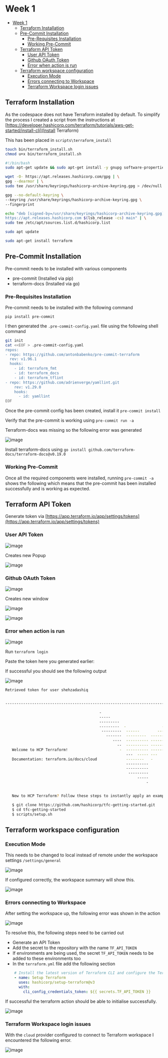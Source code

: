 # Week 1

- [Week 1](#week-1)
  - [Terraform Installation](#terraform-installation)
  - [Pre-Commit Installation](#pre-commit-installation)
    - [Pre-Requisites Installation](#pre-requisites-installation)
    - [Working Pre-Commit](#working-pre-commit)
  - [Terraform API Token](#terraform-api-token)
    - [User API Token](#user-api-token)
    - [Github OAuth Token](#github-oauth-token)
    - [Error when action is run](#error-when-action-is-run)
  - [Terraform workspace configuration](#terraform-workspace-configuration)
    - [Execution Mode](#execution-mode)
    - [Errors connecting to Workspace](#errors-connecting-to-workspace)
    - [Terraform Workspace login issues](#terraform-workspace-login-issues)

## Terraform Installation

As the codespace does not have Terraform installed by default. To simplify the process I created a script from the instructions at [https://developer.hashicorp.com/terraform/tutorials/aws-get-started/install-cli](Install Terraform)

This has been placed in `scripts\terraform_install`

```sh
touch bin/terraform_install.sh
chmod u+x bin/terraform_install.sh
```

```sh
#!/bin/bash
sudo apt-get update && sudo apt-get install -y gnupg software-properties-common

wget -O- https://apt.releases.hashicorp.com/gpg | \
gpg --dearmor | \
sudo tee /usr/share/keyrings/hashicorp-archive-keyring.gpg > /dev/null

gpg --no-default-keyring \
--keyring /usr/share/keyrings/hashicorp-archive-keyring.gpg \
--fingerprint

echo "deb [signed-by=/usr/share/keyrings/hashicorp-archive-keyring.gpg] \
https://apt.releases.hashicorp.com $(lsb_release -cs) main" | \
sudo tee /etc/apt/sources.list.d/hashicorp.list

sudo apt update

sudo apt-get install terraform
```

## Pre-Commit Installation

Pre-commit needs to be installed with various components

- pre-commit (Installed via pip)
- terraform-docs (Installed via go)

### Pre-Requisites Installation

Pre-commit needs to be installed with the following command

`pip install pre-commit`

I then generated the `.pre-commit-config.yaml` file using the following shell command

```sh
git init
cat <<EOF > .pre-commit-config.yaml
repos:
- repo: https://github.com/antonbabenko/pre-commit-terraform
  rev: v1.96.1
  hooks:
    - id: terraform_fmt
    - id: terraform_docs
    - id: terraform_tflint
- repo: https://github.com/adrienverge/yamllint.git
    rev: v1.29.0
    hooks:
      - id: yamllint    
EOF
```

Once the pre-commit config has been created, install it `pre-commit install`

Verify that the pre-commit is working using `pre-commit run -a`

Terraform-docs was missing so the following error was generated

![image](https://github.com/user-attachments/assets/4523ad85-6278-48c6-9c6e-b933a6afb8fa)

Install terraform-docs using `go install github.com/terraform-docs/terraform-docs@v0.19.0`

### Working Pre-Commit

Once all the required components were installed, running `pre-commit -a` shows the following which means that the pre-commit has been installed successfully and is working as expected.

## Terraform API Token

Generate token via [https://app.terraform.io/app/settings/tokens](https://app.terraform.io/app/settings/tokens)

### User API Token

![image](https://github.com/user-attachments/assets/59885c02-47e6-4901-a215-985b2b3e867a)

Creates new Popup

![image](https://github.com/user-attachments/assets/1a3e5cc9-e29a-457f-8534-9f127ec5770b)

### Github OAuth Token

![image](https://github.com/user-attachments/assets/47cae3eb-2a43-4424-835e-4ae41b82665a)

Creates new window

![image](https://github.com/user-attachments/assets/f4a17572-2920-4cf1-a92d-85d6ec8ee8ad)

![image](https://github.com/user-attachments/assets/5a1f1b7a-181d-4e92-966c-81215587bd40)

### Error when action is run

![image](https://github.com/user-attachments/assets/8c61776a-3ec1-4f42-9cd6-bd98ccbb0e11)

Run `terraform login`

Paste the token here you generated earlier:

If successful you should see the following output

![image](https://github.com/user-attachments/assets/2ce5bd13-bfbe-48ca-b38b-403275036eb6)

```sh
Retrieved token for user shehzadashiq


---------------------------------------------------------------------------------

                                          -                                
                                          -----                           -
                                          ---------                      --
                                          ---------  -                -----
                                           ---------  ------        -------
                                             -------  ---------  ----------
                                                ----  ---------- ----------
                                                  --  ---------- ----------
   Welcome to HCP Terraform!                       -  ---------- -------
                                                      ---  ----- ---
   Documentation: terraform.io/docs/cloud             --------   -
                                                      ----------
                                                      ----------
                                                       ---------
                                                           -----
                                                               -


   New to HCP Terraform? Follow these steps to instantly apply an example configuration:

   $ git clone https://github.com/hashicorp/tfc-getting-started.git
   $ cd tfc-getting-started
   $ scripts/setup.sh
```

## Terraform workspace configuration

### Execution Mode

This needs to be changed to local instead of remote under the workspace settings `/settings/general`

![image](https://github.com/user-attachments/assets/79e2b9a7-5992-47ef-af41-4fd2162a9292)

If configured correctly, the workspace summary will show this.

![image](https://github.com/user-attachments/assets/0057b789-4119-41c6-aadb-a55a71366973)

### Errors connecting to Workspace

After setting the workspace up, the following error was shown in the action

![image](https://github.com/user-attachments/assets/6f73fd80-11d8-4da6-ac75-e069264e7cb7)

To resolve this, the following steps need to be carried out

- Generate an API Token
- Add the secret to the repository with the name `TF_API_TOKEN`
- If environments are being used, the secret `TF_API_TOKEN` needs to be added to these environments too
- In the `terraform.yml` file add the following section

```yaml
    # Install the latest version of Terraform CLI and configure the Terraform CLI configuration file with a Terraform Cloud user API token
    - name: Setup Terraform
      uses: hashicorp/setup-terraform@v3
      with:
        cli_config_credentials_token: ${{ secrets.TF_API_TOKEN }}
```

If successful the terraform action should be able to initialise successfully.

![image](https://github.com/user-attachments/assets/df82f139-98be-4752-acd5-dbccac99bc3a)

### Terraform Workspace login issues

With the `cloud` provider configured to connect to Terraform workspace I encountered the following error.

![image](https://github.com/user-attachments/assets/388de5ea-0c02-4c99-88d0-24cf4f56be56)
